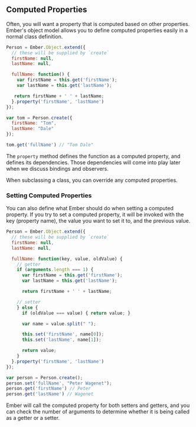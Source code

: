 ## Computed Properties

Often, you will want a property that is computed based on other
properties. Ember's object model allows you to define computed
properties easily in a normal class definition.

```javascript
Person = Ember.Object.extend({
  // these will be supplied by `create`
  firstName: null,
  lastName: null,

  fullName: function() {
    var firstName = this.get('firstName');
    var lastName = this.get('lastName');

   return firstName + ' ' + lastName;
  }.property('firstName', 'lastName')
});

var tom = Person.create({
  firstName: "Tom",
  lastName: "Dale"
});

tom.get('fullName') // "Tom Dale"
```

The `property` method defines the function as a computed property, and
defines its dependencies. Those dependencies will come into play
later when we discuss bindings and observers.

When subclassing a class, you can override any computed properties.

### Setting Computed Properties

You can also define what Ember should do when setting a computed
property. If you try to set a computed property, it will be invoked
with the key (property name), the value you want to set it to, and the previous
value.

```javascript
Person = Ember.Object.extend({
  // these will be supplied by `create`
  firstName: null,
  lastName: null,

  fullName: function(key, value, oldValue) {
    // getter
    if (arguments.length === 1) {
      var firstName = this.get('firstName');
      var lastName = this.get('lastName');

      return firstName + ' ' + lastName;

    // setter
    } else {
      if (oldValue === value) { return value; }

      var name = value.split(" ");

      this.set('firstName', name[0]);
      this.set('lastName', name[1]);

      return value;
    }
  }.property('firstName', 'lastName')
});

var person = Person.create();
person.set('fullName', "Peter Wagenet");
person.get('firstName') // Peter
person.get('lastName') // Wagenet
```

Ember will call the computed property for both setters and getters, and
you can check the number of arguments to determine whether it is being called
as a getter or a setter.

